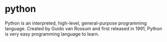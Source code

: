 # python
Python is an interpreted, high-level, general-purpose programming language. 
Created by Guido van Rossum and first released in 1991, 
Python is very easy  programming language to learn.
